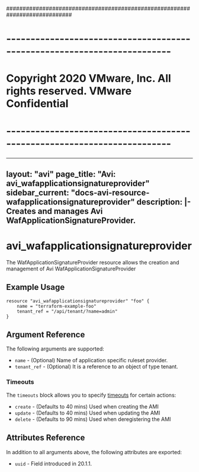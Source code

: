 ############################################################################
# ------------------------------------------------------------------------
# Copyright 2020 VMware, Inc.  All rights reserved. VMware Confidential
# ------------------------------------------------------------------------
###

---
layout: "avi"
page_title: "Avi: avi_wafapplicationsignatureprovider"
sidebar_current: "docs-avi-resource-wafapplicationsignatureprovider"
description: |-
  Creates and manages Avi WafApplicationSignatureProvider.
---

# avi_wafapplicationsignatureprovider

The WafApplicationSignatureProvider resource allows the creation and management of Avi WafApplicationSignatureProvider

## Example Usage

```hcl
resource "avi_wafapplicationsignatureprovider" "foo" {
    name = "terraform-example-foo"
    tenant_ref = "/api/tenant/?name=admin"
}
```

## Argument Reference

The following arguments are supported:

* `name` - (Optional) Name of application specific ruleset provider.
* `tenant_ref` - (Optional) It is a reference to an object of type tenant.


### Timeouts

The `timeouts` block allows you to specify [timeouts](https://www.terraform.io/docs/configuration/resources.html#timeouts) for certain actions:

* `create` - (Defaults to 40 mins) Used when creating the AMI
* `update` - (Defaults to 40 mins) Used when updating the AMI
* `delete` - (Defaults to 90 mins) Used when deregistering the AMI

## Attributes Reference

In addition to all arguments above, the following attributes are exported:

* `uuid` -  Field introduced in 20.1.1.

